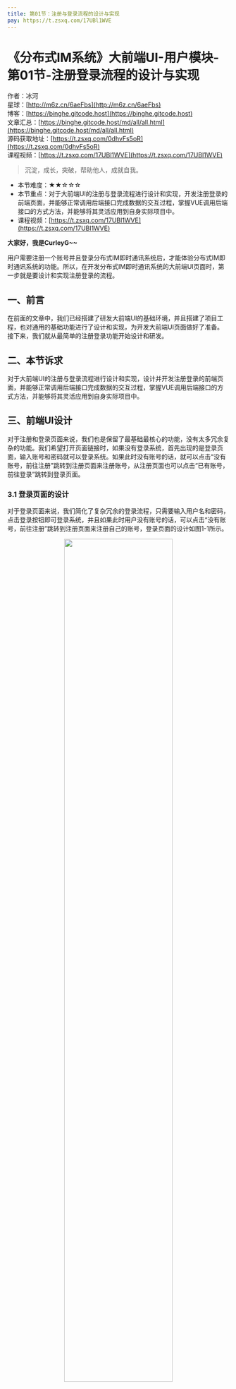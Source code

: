 ```yaml
---
title: 第01节：注册与登录流程的设计与实现
pay: https://t.zsxq.com/17UBl1WVE
---
```


# 《分布式IM系统》大前端UI-用户模块-第01节-注册登录流程的设计与实现

作者：冰河
<br/>星球：[http://m6z.cn/6aeFbs](http://m6z.cn/6aeFbs)
<br/>博客：[https://binghe.gitcode.host](https://binghe.gitcode.host)
<br/>文章汇总：[https://binghe.gitcode.host/md/all/all.html](https://binghe.gitcode.host/md/all/all.html)
<br/>源码获取地址：[https://t.zsxq.com/0dhvFs5oR](https://t.zsxq.com/0dhvFs5oR)
<br/>课程视频：[https://t.zsxq.com/17UBl1WVE](https://t.zsxq.com/17UBl1WVE)

> 沉淀，成长，突破，帮助他人，成就自我。

* 本节难度：★★☆☆☆
* 本节重点：对于大前端UI的注册与登录流程进行设计和实现，开发注册登录的前端页面，并能够正常调用后端接口完成数据的交互过程，掌握VUE调用后端接口的方式方法，并能够将其灵活应用到自身实际项目中。
* 课程视频：[https://t.zsxq.com/17UBl1WVE](https://t.zsxq.com/17UBl1WVE)

**大家好，我是CurleyG~~**

用户需要注册一个账号并且登录分布式IM即时通讯系统后，才能体验分布式IM即时通讯系统的功能。所以，在开发分布式IM即时通讯系统的大前端UI页面时，第一步就是要设计和实现注册登录的流程。

## 一、前言

在前面的文章中，我们已经搭建了研发大前端UI的基础环境，并且搭建了项目工程，也对通用的基础功能进行了设计和实现，为开发大前端UI页面做好了准备。接下来，我们就从最简单的注册登录功能开始设计和研发。

## 二、本节诉求

对于大前端UI的注册与登录流程进行设计和实现，设计并开发注册登录的前端页面，并能够正常调用后端接口完成数据的交互过程，掌握VUE调用后端接口的方式方法，并能够将其灵活应用到自身实际项目中。

## 三、前端UI设计

对于注册和登录页面来说，我们也是保留了最基础最核心的功能，没有太多冗余复杂的功能。我们希望打开页面链接时，如果没有登录系统，首先出现的是登录页面，输入账号和密码就可以登录系统。如果此时没有账号的话，就可以点击“没有账号，前往注册”跳转到注册页面来注册账号，从注册页面也可以点击“已有账号，前往登录”跳转到登录页面。

### 3.1 登录页面的设计

对于登录页面来说，我们简化了复杂冗余的登录流程，只需要输入用户名和密码，点击登录按钮即可登录系统，并且如果此时用户没有账号的话，可以点击“没有账号，前往注册”跳转到注册页面来注册自己的账号，登录页面的设计如图1-1所示。

<div align="center">
    <img src="https://binghe.gitcode.host/images/project/im/2024-02-09-001.png?raw=true" width="70%">
    <br/>
</div>

### 3.2 注册页面的设计

对于注册页面来说，我们同样简化了复杂冗余的注册流程，只需要输入用户名、昵称、密码和确认密码，点击注册按钮即可注册账号，如果此时已有登录账号的话，可以点击“已有账号，前往登录”跳转到登录页面。注册页面的整体设计如图1-2所示。

## 查看完整文章

加入[冰河技术](https://public.zsxq.com/groups/15552115418882.html)知识星球，解锁完整技术文章与完整代码

